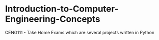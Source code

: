 # Introduction-to-Computer-Engineering-Concepts
 CENG111 - Take Home Exams which are several projects written in Python
